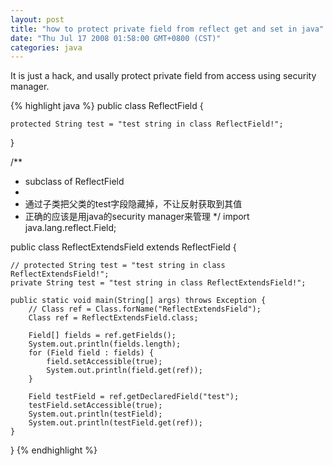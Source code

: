 ```yaml
---
layout: post
title: "how to protect private field from reflect get and set in java"
date: "Thu Jul 17 2008 01:58:00 GMT+0800 (CST)"
categories: java
---
```


It is just a hack, and usally protect private field from access using security manager.

{% highlight java %}
public class ReflectField {

    protected String test = "test string in class ReflectField!";

}


/**
 * subclass of ReflectField
 *
 * 通过子类把父类的test字段隐藏掉，不让反射获取到其值
 * 正确的应该是用java的security manager来管理
 */
import java.lang.reflect.Field;

public class ReflectExtendsField extends ReflectField {

    // protected String test = "test string in class ReflectExtendsField!";
    private String test = "test string in class ReflectExtendsField!";

    public static void main(String[] args) throws Exception {
        // Class ref = Class.forName("ReflectExtendsField");
        Class ref = ReflectExtendsField.class;

        Field[] fields = ref.getFields();
        System.out.println(fields.length);
        for (Field field : fields) {
            field.setAccessible(true);
            System.out.println(field.get(ref));
        }

        Field testField = ref.getDeclaredField("test");
        testField.setAccessible(true);
        System.out.println(testField);
        System.out.println(testField.get(ref));
    }
}
{% endhighlight %}
